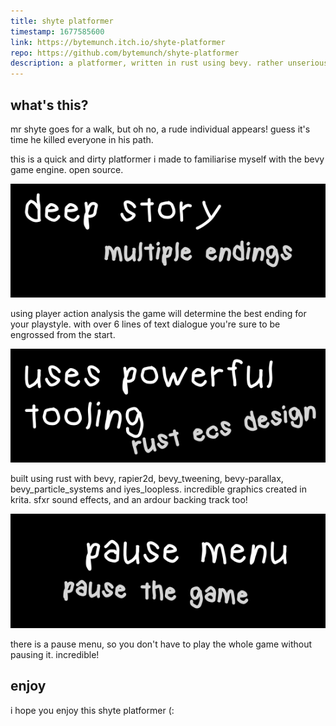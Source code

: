 ```yaml
---
title: shyte platformer
timestamp: 1677585600
link: https://bytemunch.itch.io/shyte-platformer
repo: https://github.com/bytemunch/shyte-platformer
description: a platformer, written in rust using bevy. rather unserious.
---
```


## what's this?

mr shyte goes for a walk, but oh no, a rude individual appears! guess it's time he killed everyone in his path.

this is a quick and dirty platformer i made to familiarise myself with the bevy game engine. open source.

![deep story, multiple endings](img/deep_story.png)

using player action analysis the game will determine the best ending for your playstyle. with over 6 lines of text dialogue you're sure to be engrossed from the start.

![uses very powerful tooling](img/powerful_tooling.png)

built using rust with bevy, rapier2d, bevy_tweening, bevy-parallax, bevy_particle_systems and iyes_loopless. incredible graphics created in krita. sfxr sound effects, and an ardour backing track too!
  
![pause menu](img/pause.png)

there is a pause menu, so you don't have to play the whole game without pausing it. incredible!

## enjoy

i hope you enjoy this shyte platformer (: